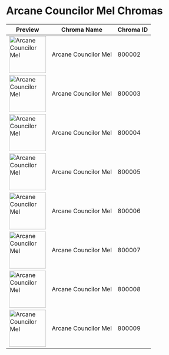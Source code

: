 # Arcane Councilor Mel Chromas

| Preview | Chroma Name | Chroma ID |
|---|---|---|
| <img src='https://raw.communitydragon.org/latest/plugins/rcp-be-lol-game-data/global/default/v1/champion-chroma-images/800/800002.png' alt='Arcane Councilor Mel' width='100'> | Arcane Councilor Mel | 800002 |
| <img src='https://raw.communitydragon.org/latest/plugins/rcp-be-lol-game-data/global/default/v1/champion-chroma-images/800/800003.png' alt='Arcane Councilor Mel' width='100'> | Arcane Councilor Mel | 800003 |
| <img src='https://raw.communitydragon.org/latest/plugins/rcp-be-lol-game-data/global/default/v1/champion-chroma-images/800/800004.png' alt='Arcane Councilor Mel' width='100'> | Arcane Councilor Mel | 800004 |
| <img src='https://raw.communitydragon.org/latest/plugins/rcp-be-lol-game-data/global/default/v1/champion-chroma-images/800/800005.png' alt='Arcane Councilor Mel' width='100'> | Arcane Councilor Mel | 800005 |
| <img src='https://raw.communitydragon.org/latest/plugins/rcp-be-lol-game-data/global/default/v1/champion-chroma-images/800/800006.png' alt='Arcane Councilor Mel' width='100'> | Arcane Councilor Mel | 800006 |
| <img src='https://raw.communitydragon.org/latest/plugins/rcp-be-lol-game-data/global/default/v1/champion-chroma-images/800/800007.png' alt='Arcane Councilor Mel' width='100'> | Arcane Councilor Mel | 800007 |
| <img src='https://raw.communitydragon.org/latest/plugins/rcp-be-lol-game-data/global/default/v1/champion-chroma-images/800/800008.png' alt='Arcane Councilor Mel' width='100'> | Arcane Councilor Mel | 800008 |
| <img src='https://raw.communitydragon.org/latest/plugins/rcp-be-lol-game-data/global/default/v1/champion-chroma-images/800/800009.png' alt='Arcane Councilor Mel' width='100'> | Arcane Councilor Mel | 800009 |
